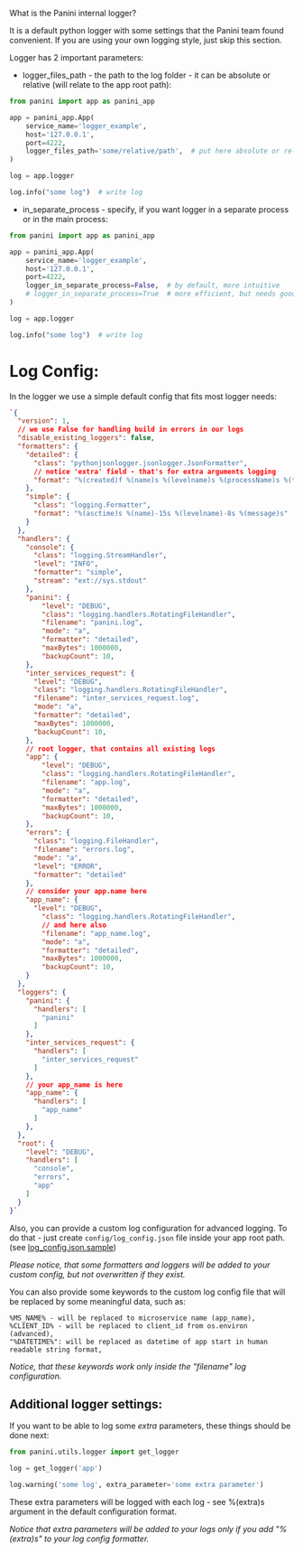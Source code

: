 What is the Panini internal logger? 

It is a default python logger with some settings that the Panini team found convenient. If you are using your own logging style, just skip this section.

Logger has 2 important parameters:

- <span class="red">logger_files_path</span> - the path to the log folder - it can be absolute or relative (will relate to the app root path):

```python
from panini import app as panini_app

app = panini_app.App(
    service_name='logger_example',
    host='127.0.0.1',
    port=4222,
    logger_files_path='some/relative/path',  # put here absolute or relative path
)

log = app.logger

log.info("some log")  # write log
```

- <span class="red">in_separate_process</span> - specify, if you want logger in a separate process or in the main process:

```python
from panini import app as panini_app

app = panini_app.App(
    service_name='logger_example',
    host='127.0.0.1',
    port=4222,
    logger_in_separate_process=False,  # by default, more intuitive
    # logger_in_separate_process=True  # more efficient, but needs good understanding of process
)

log = app.logger

log.info("some log")  # write log
```

# Log Config:

In the logger we use a simple default config that fits most logger needs:

```json
`{
  "version": 1,
  // we use False for handling build in errors in our logs
  "disable_existing_loggers": false,
  "formatters": {
    "detailed": {
      "class": "pythonjsonlogger.jsonlogger.JsonFormatter",
      // notice 'extra' field - that's for extra arguments logging
      "format": "%(created)f %(name)s %(levelname)s %(processName)s %(threadName)s %(message)s %(extra)s"
    },
    "simple": {
      "class": "logging.Formatter",
      "format": "%(asctime)s %(name)-15s %(levelname)-8s %(message)s"
    }
  },
  "handlers": {
    "console": {
      "class": "logging.StreamHandler",
      "level": "INFO",
      "formatter": "simple",
      "stream": "ext://sys.stdout"
    },
    "panini": {
        "level": "DEBUG",
        "class": "logging.handlers.RotatingFileHandler",
        "filename": "panini.log",
        "mode": "a",
        "formatter": "detailed",
        "maxBytes": 1000000,
        "backupCount": 10,
    },
    "inter_services_request": {
      "level": "DEBUG",
      "class": "logging.handlers.RotatingFileHandler",
      "filename": "inter_services_request.log",
      "mode": "a",
      "formatter": "detailed",
      "maxBytes": 1000000,
      "backupCount": 10,
    },
    // root logger, that contains all existing logs
    "app": {
        "level": "DEBUG",
        "class": "logging.handlers.RotatingFileHandler",
        "filename": "app.log",
        "mode": "a",
        "formatter": "detailed",
        "maxBytes": 1000000,
        "backupCount": 10,
    },
    "errors": {
      "class": "logging.FileHandler",
      "filename": "errors.log",
      "mode": "a",
      "level": "ERROR",
      "formatter": "detailed"
    },
    // consider your app.name here
    "app_name": {
      "level": "DEBUG",
        "class": "logging.handlers.RotatingFileHandler",
        // and here also
        "filename": "app_name.log",
        "mode": "a",
        "formatter": "detailed",
        "maxBytes": 1000000,
        "backupCount": 10,
    }
  },
  "loggers": {
    "panini": {
      "handlers": [
        "panini"
      ]
    },
    "inter_services_request": {
      "handlers": [
        "inter_services_request"
      ]
    },
    // your app_name is here
    "app_name": {
      "handlers": [
        "app_name"
      ]
    },
  },
  "root": {
    "level": "DEBUG",
    "handlers": [
      "console",
      "errors",
      "app"
    ]
  }
}`
```

Also, you can provide a custom log configuration for advanced logging.
To do that - just create <span class="red">`config/log_config.json`</span> file inside your app root path.
(see [log_config.json.sample](https://github.com/lwinterface/panini/blob/master/examples/simple_examples/config/log_config.json.sample))

*Please notice, that some formatters and loggers will be added to your custom config,
but not overwritten if they exist.*

You can also provide some keywords to the custom log config file that will be replaced by
some meaningful data, such as:

```
%MS_NAME% - will be replaced to microservice name (app_name),
%CLIENT_ID% - will be replaced to client_id from os.environ (advanced),
"%DATETIME%": will be replaced as datetime of app start in human readable string format,

```

*Notice, that these keywords work only inside the "filename" log configuration.*

## Additional logger settings:

If you want to be able to log some *extra* parameters, these things should be done next:

```python
from panini.utils.logger import get_logger

log = get_logger('app')

log.warning('some log', extra_parameter='some extra parameter')
```

These extra parameters will be logged with each log -
see %(extra)s argument in the default configuration format.

*Notice that extra parameters will be added to your logs only if you add "%(extra)s" to your log config formatter.*